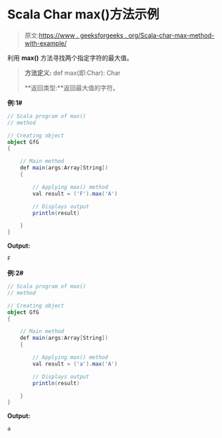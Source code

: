 # Scala Char max()方法示例

> 原文:[https://www . geeksforgeeks . org/Scala-char-max-method-with-example/](https://www.geeksforgeeks.org/scala-char-max-method-with-example/)

利用 **max()** 方法寻找两个指定字符的最大值。

> **方法定义:** def max(即:Char): Char
> 
> **返回类型:**返回最大值的字符。

**例:1#**

```scala
// Scala program of max()
// method

// Creating object
object GfG
{ 

    // Main method
    def main(args:Array[String])
    {

        // Applying max() method 
        val result = ('F').max('A')

        // Displays output
        println(result)

    }
} 
```

**Output:**

```scala
F

```

**例:2#**

```scala
// Scala program of max()
// method

// Creating object
object GfG
{ 

    // Main method
    def main(args:Array[String])
    {

        // Applying max() method
        val result = ('a').max('A')

        // Displays output
        println(result)

    }
} 
```

**Output:**

```scala
a

```